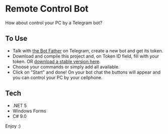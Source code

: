 # Remote Control Bot
How about control your PC by a Telegram bot?
## To Use

- Talk with [the Bot Father](https://t.me/botfather) on Telegram, create a new bot and get its token.
- Download and compile this project and, on Token ID field, fill with your token. OR [download a stable version here](https://www.dropbox.com/s/mkze0z9z7x08d8j/ControleRemotoBot.zip?dl=1).
- Choose your commands or simply add all available.
- Click on "Start" and done! On your bot chat the buttons will appear and you can control your PC by your cellphone.

## Tech

- .NET 5
- Windows Forms
- C# 9.0

Enjoy :)
